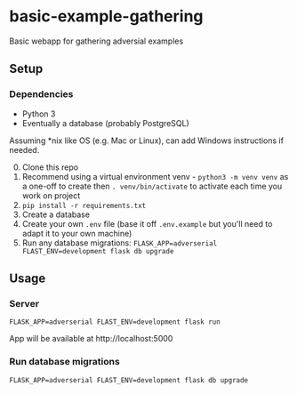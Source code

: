 # basic-example-gathering
Basic webapp for gathering adversial examples

## Setup

### Dependencies

* Python 3
* Eventually a database (probably PostgreSQL)

Assuming *nix like OS (e.g. Mac or Linux), can add Windows instructions if needed.

0. Clone this repo
1. Recommend using a virtual environment venv - `python3 -m venv venv` as a one-off to create then `. venv/bin/activate` to activate each time you work on project
2. `pip install -r requirements.txt`
3. Create a database
4. Create your own `.env` file (base it off `.env.example` but you'll need to adapt it to your own machine)
5. Run any database migrations: `FLASK_APP=adverserial FLAST_ENV=development flask db upgrade`

## Usage

### Server

`FLASK_APP=adverserial FLAST_ENV=development flask run`

App will be available at http://localhost:5000

### Run database migrations

`FLASK_APP=adverserial FLAST_ENV=development flask db upgrade`
